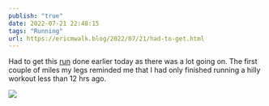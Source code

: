 ```yaml
---
publish: "true"
date: 2022-07-21 22:48:15
tags: "Running"
url: https://ericmwalk.blog/2022/07/21/had-to-get.html
---
```


Had to get this [run](http://www.strava.com/activities/7504933854) done earlier today as there was a lot going on. The first couple of miles my legs reminded me that I had only finished running a hilly workout less than 12 hrs ago.

![](https://ericmwalk.blog/uploads/2022/39f79bdc9a.jpg)